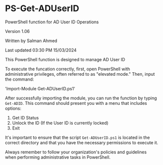 # PS-Get-ADUserID
PowerShell function for AD User ID Operations

Version 1.06

Written by Salman Ahmed

Last updated 03:30 PM 15/03/2024

This PowerShell function is designed to manage AD User ID


To execute the funcation correctly, first, open PowerShell with administrative privileges, often referred to as "elevated mode." Then, input the command:

'Import-Module Get-ADUserID.ps1'

After successfully importing the module, you can run the function by typing `Get-ADID`. This command should present you with a menu that includes options:
1. Get ID Status
2. Unlock the ID (If the User ID is currently locked)
3. Exit
  
It's important to ensure that the script `Get-ADUserID.ps1` is located in the correct directory and that you have the necessary permissions to execute it. 

Always remember to follow your organization's policies and guidelines when performing administrative tasks in PowerShell.
